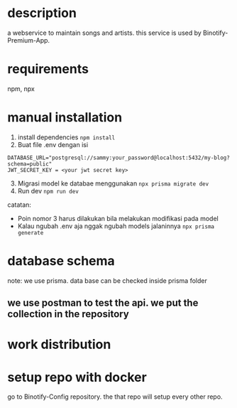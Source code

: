 # description

a webservice to maintain songs and artists. this service is used by Binotify-Premium-App.

# requirements

npm, npx

# manual installation

1. install dependencies `npm install`
2. Buat file .env dengan isi

```
DATABASE_URL="postgresql://sammy:your_password@localhost:5432/my-blog?schema=public"
JWT_SECRET_KEY = <your jwt secret key>
```

3. Migrasi model ke databae menggunakan `npx prisma migrate dev`
4. Run dev `npm run dev`

catatan:

- Poin nomor 3 harus dilakukan bila melakukan modifikasi pada model
- Kalau ngubah .env aja nggak ngubah models jalaninnya `npx prisma generate`

# database schema

note: we use prisma. data base can be checked inside prisma folder

## we use postman to test the api. we put the collection in the repository

# work distribution

# setup repo with docker

go to Binotify-Config repository. the that repo will setup every other repo.
